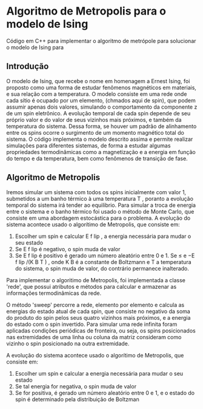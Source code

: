 # Algoritmo de Metropolis para o modelo de Ising

Código em C++ para implementar o algoritmo de metrópole para solucionar o modelo de Ising para 


## Introdução

O modelo de Ising, que recebe o nome em homenagem a Ernest Ising, foi proposto como uma forma de
estudar fenômenos magnéticos em materiais, e sua relação com a temperatura. O modelo consiste em uma
rede onde cada sı́tio é ocupado por um elemento, (chmados aqui de spin), que podem assumir apenas dois
valores, simulando o comportamento da componente z de um spin eletrônico. A evolução temporal de cada
spin depende de seu próprio valor e do valor de seus vizinhos mais próximos, e também da temperatura
do sistema. Dessa forma, se houver um padrão de alinhamento entre os spins ocorre o surgimento de um
momento magnético total do sistema. O código implementa o modelo descrito assima e permite realizar simulações para diferentes sistemas, de forma a estudar algumas
propriedades termodinâmicas como a magnetização e a energia em função do tempo e da temperatura,
bem como fenômenos de transição de fase.

## Algoritmo de Metropolis

Iremos simular um sistema com todos os spins inicialmente com valor 1, submetidos a um banho térmico à
uma temperatura T , poranto a evolução temporal do sistema irá tender ao equilibrio. Para simular a troca
de energia entre o sistema e o banho térmico foi usado o método de Monte Carlo, que consiste em uma
abordagem estocástica para o problema. A evolução do sistema acontece usado o algorı́timo de Metropolis,
que consiste em:
1. Escolher um spin e calcular E f lip , a energia necessária para mudar o seu estado
2. Se E f lip é negativo, o spin muda de valor
3. Se E f lip é positivo é gerado um número aleatório entre 0 e 1. Se ≤ e −E f lip /(K B T ) , onde K B é a
constante de Boltzmann e T a temperatura do sistema, o spin muda de valor, do contrário permanece
inalterado.

Para implementar o algoritimo de Metropolis, foi implementada a classe 'rede', que possui atributos e métodos para calcular e armazenar as informações termodinâmicas da rede.

O método 'sweep' percorre a rede, elemento por elemento e calcula as energias do estado atual de cada spin, que consiste no negativo da soma do produto do spin pelos seus quatro vizinhos mais próximos, e a energia do estado com o spin invertido. Para simular uma rede infinita foram aplicadas condições periódicas de fronteira, ou seja, os spins posicionados nas extremidades de uma linha ou coluna da matriz consideram como vizinho o spin posicionado na outra extremidade. 

A evolução do sistema acontece usado o algorı́timo de Metropolis,
que consiste em:
1. Escolher um spin e calcular a energia necessária para mudar o seu estado
2. Se tal energia for negativa, o spin muda de valor
3. Se for positiva, é gerado um número aleatório entre 0 e 1, e o estado do spin é determinado pela distribuição de Boltzman
